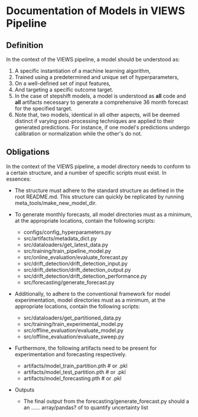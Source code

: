 # Documentation of Models in VIEWS Pipeline

## Definition
In the context of the VIEWS pipeline, a model should be understood as:

1) A specific instantiation of a machine learning algorithm, 
2) Trained using a predetermined and unique set of hyperparameters,
3) On a well-defined set of input features,
4) And targeting a specific outcome target.
5) In the case of stepshift models, a model is understood as **all** code and **all** artifacts necessary to generate a comprehensive 36 month forecast for the specified target.
6) Note that, two models, identical in all other aspects, will be deemed distinct if varying post-processing techniques are applied to their generated predictions. For instance, if one model's predictions undergo calibration or normalization while the other's do not.

## Obligations
In the context of the VIEWS pipeline, a model directory needs to conform to a certain structure, and a number of specific scripts must exist. In essences:

- The structure must adhere to the standard structure as defined in the root README.md. This structure can quickly be replicated by running meta_tools/make_new_model_dir.

- To generate monthly forecasts, all model directories must as a minimum, at the appropriate locations, contain the following scripts:
    - configs/config_hyperparameters.py
    - src/artifacts/metadata_dict.py
    - src/dataloaders/get_latest_data.py
    - src/training/train_pipeline_model.py
    - src/online_evaluation/evaluate_forecast.py
    - src/drift_detection/drift_detection_input.py
    - src/drift_detection/drift_detection_output.py 
    - src/drift_detection/drift_detection_performance.py 
    - src/forecasting/generate_forecast.py 

- Additionally, to adhere to the conventional framework for model experimentation, model directories must as a minimum, at the appropriate locations, contain the following scripts:
    - src/dataloaders/get_partitioned_data.py
    - src/training/train_experimental_model.py
    - src/offline_evaluation/evaluate_model.py
    - src/offline_evaluation/evaluate_sweep.py

- Furthermore, the following artifacts need to be present for experimentation and forecasting respectively.  
    - artifacts/model_train_partition.pth # or .pkl
    - artifacts/model_test_partition.pth # or .pkl
    - artifacts/model_forecasting.pth # or .pkl

- Outputs
    - The final output from the forecasting/generate_forecast.py should a an ...... array/pandas? of to quantify uncertainty list
